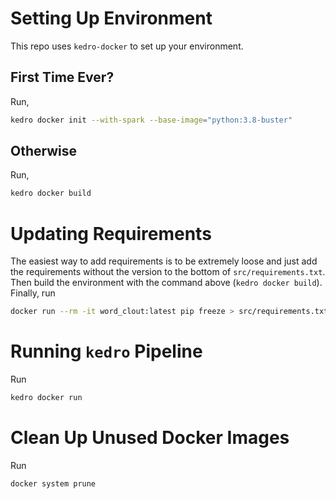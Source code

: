 # Setting Up Environment
This repo uses `kedro-docker` to set up your environment.
## First Time Ever?
Run, 
```bash
kedro docker init --with-spark --base-image="python:3.8-buster"  
```

## Otherwise
Run,
```bash
kedro docker build
```

# Updating Requirements
The easiest way to add requirements is to be extremely loose and just add the 
requirements without the version to the bottom of `src/requirements.txt`. Then build the 
environment with the command above (`kedro docker build`). Finally, run

```bash
docker run --rm -it word_clout:latest pip freeze > src/requirements.txt
```

# Running `kedro` Pipeline

Run
```bash
kedro docker run
```

# Clean Up Unused Docker Images

Run

```bash
docker system prune
```
